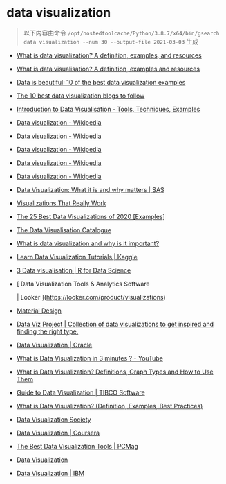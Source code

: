 
data visualization
==================


> 以下内容由命令 `/opt/hostedtoolcache/Python/3.8.7/x64/bin/gsearch data visualization --num 30 --output-file 2021-03-03` 生成

- [What is data visualization? A definition, examples, and resources](https://www.tableau.com/learn/articles/data-visualization)
- [What is data visualisation? A definition, examples and resources](https://www.tableau.com/en-gb/learn/articles/data-visualization)
- [Data is beautiful: 10 of the best data visualization examples](https://www.tableau.com/learn/articles/best-beautiful-data-visualization-examples)
- [The 10 best data visualization blogs to follow](https://www.tableau.com/learn/articles/best-data-visualization-blogs)
- [Introduction to Data Visualisation - Tools, Techniques, Examples](https://www.mygreatlearning.com/blog/introduction-to-data-visualisation-why-is-it-important/)
- [Data visualization - Wikipedia](https://en.wikipedia.org/wiki/Data_visualization)
- [Data visualization - Wikipedia](https://en.wikipedia.org/wiki/Data_visualization#Underpinnings)
- [Data visualization - Wikipedia](https://en.wikipedia.org/wiki/Data_visualization#History)
- [Data visualization - Wikipedia](https://en.wikipedia.org/wiki/Data_visualization#Techniques)
- [Data visualization - Wikipedia](https://en.wikipedia.org/wiki/Data_visualization#Data_presentation_architecture)
- [Data Visualization: What it is and why matters | SAS](https://www.sas.com/en_us/insights/big-data/data-visualization.html)
- [Visualizations That Really Work](https://hbr.org/2016/06/visualizations-that-really-work)
- [The 25 Best Data Visualizations of 2020 [Examples]](https://visme.co/blog/best-data-visualizations/)
- [The Data Visualisation Catalogue](https://datavizcatalogue.com/)
- [What is data visualization and why is it important?](https://searchbusinessanalytics.techtarget.com/definition/data-visualization)
- [Learn Data Visualization Tutorials | Kaggle](https://www.kaggle.com/learn/data-visualization)
- [3 Data visualisation | R for Data Science](https://r4ds.had.co.nz/data-visualisation.html)
- [
        Data Visualization Tools & Analytics Software
        
        
     | Looker
    ](https://looker.com/product/visualizations)
- [
   Material Design
  ](https://material.io/design/communication/data-visualization.html)
- [Data Viz Project | Collection of data visualizations to get inspired and finding the right type.](https://datavizproject.com/)
- [Data Visualization | Oracle](https://www.oracle.com/business-analytics/data-visualization.html)
- [What is Data Visualization in 3 minutes ? - YouTube](https://www.youtube.com/watch?v=VyhLRJVoIrI)
- [What is Data Visualization? Definitions, Graph Types and How to Use Them](https://www.klipfolio.com/resources/articles/what-is-data-visualization)
- [Guide to Data Visualization | TIBCO Software](https://www.tibco.com/reference-center/guide-to-data-visualization)
- [What is Data Visualization? (Definition, Examples, Best Practices)](https://venngage.com/blog/data-visualization/)
- [Data Visualization Society](https://www.datavisualizationsociety.com/)
- [Data Visualization | Coursera](https://www.coursera.org/learn/datavisualization)
- [The Best Data Visualization Tools | PCMag](https://www.pcmag.com/picks/the-best-data-visualization-tools)
- [Data Visualization](https://socviz.co/)
- [Data Visualization  | IBM](https://www.ibm.com/analytics/data-visualization)
